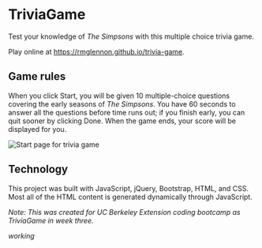 # TriviaGame


Test your knowledge of _The Simpsons_ with this multiple choice trivia game.

Play online at https://rmglennon.github.io/trivia-game.

## Game rules

When you click Start, you will be given 10 multiple-choice questions covering the early seasons of _The Simpsons_. You have 60 seconds to answer all the questions before time runs out; if you finish early, you can quit sooner by clicking Done. When the game ends, your score will be displayed for you.

![Start page for trivia game](trivia-game-start-page.png)

## Technology

This project was built with JavaScript, jQuery, Bootstrap, HTML, and CSS. Most all of the HTML content is generated dynamically through JavaScript.

*Note: This was created for UC Berkeley Extension coding bootcamp as TriviaGame in week three.*

*working*